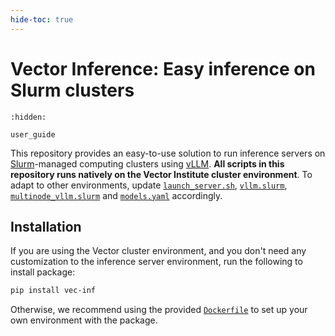 ```yaml
---
hide-toc: true
---
```


# Vector Inference: Easy inference on Slurm clusters

```{toctree}
:hidden:

user_guide

```

This repository provides an easy-to-use solution to run inference servers on [Slurm](https://slurm.schedmd.com/overview.html)-managed computing clusters using [vLLM](https://docs.vllm.ai/en/latest/). **All scripts in this repository runs natively on the Vector Institute cluster environment**. To adapt to other environments, update [`launch_server.sh`](https://github.com/VectorInstitute/vector-inference/blob/main/vec_inf/launch_server.sh), [`vllm.slurm`](https://github.com/VectorInstitute/vector-inference/blob/main/vec_inf/vllm.slurm), [`multinode_vllm.slurm`](https://github.com/VectorInstitute/vector-inference/blob/main/vec_inf/multinode_vllm.slurm) and [`models.yaml`](https://github.com/VectorInstitute/vector-inference/blob/main/vec_inf/config/models.yaml) accordingly.

## Installation

If you are using the Vector cluster environment, and you don't need any customization to the inference server environment, run the following to install package:

```bash
pip install vec-inf
```

Otherwise, we recommend using the provided [`Dockerfile`](https://github.com/VectorInstitute/vector-inference/blob/main/Dockerfile) to set up your own environment with the package.
